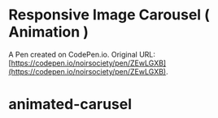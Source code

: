 # Responsive Image Carousel ( Animation )

A Pen created on CodePen.io. Original URL: [https://codepen.io/noirsociety/pen/ZEwLGXB](https://codepen.io/noirsociety/pen/ZEwLGXB).

# animated-carusel
